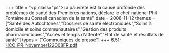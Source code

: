 +++
title = "<p class=\"p1\">La pauvreté est la cause profonde des problèmes de santé des Premières nations, déclare le chef national Phil Fontaine au Conseil canadien de la santé"
date = 2008-11-12
themes = ["Santé des Autochtones","Dossiers de santé électroniques","Soins à domicile et soins communautaires","Gestion des produits pharmaceutiques","Accès et temps d'attente","État de santé et résultats de santé"]
types = ["Communiqués de presse"]
+++
[6.51-HCC_PR_November122008FR.pdf](/files/6.51-HCC_PR_November122008FR.pdf)
